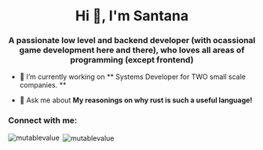 <h1 align="center">Hi 👋, I'm Santana</h1>
<h3 align="center">A passionate low level and backend developer (with ocassional game development here and there), who loves all areas of programming (except frontend)</h3>

- 🔭 I’m currently working on ** Systems Developer for TWO small scale companies. **  

- 💬 Ask me about **My reasonings on why rust is such a useful language!**

<h3 align="left">Connect with me:</h3>
<p align="left">
</p>

<p><img align="left" src="https://github-readme-stats.vercel.app/api/top-langs?username=mutablevalue&show_icons=true&locale=en&layout=compact" alt="mutablevalue" /></p>

<p>&nbsp;<img align="center" src="https://github-readme-stats.vercel.app/api?username=mutablevalue&show_icons=true&locale=en" alt="mutablevalue" /></p>
